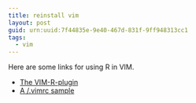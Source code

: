 ```yaml
---
title: reinstall vim
layout: post
guid: urn:uuid:7f44835e-9e40-467d-831f-9ff948313cc1
tags:
  - vim
---
```

Here are some links for using R in VIM.<br>
- [The VIM-R-plugin](http://www.lepem.ufc.br/jaa/r-plugin.html)
- [A /.vimrc sample](http://www.lepem.ufc.br/jaa/vim-r-plugin.html)

